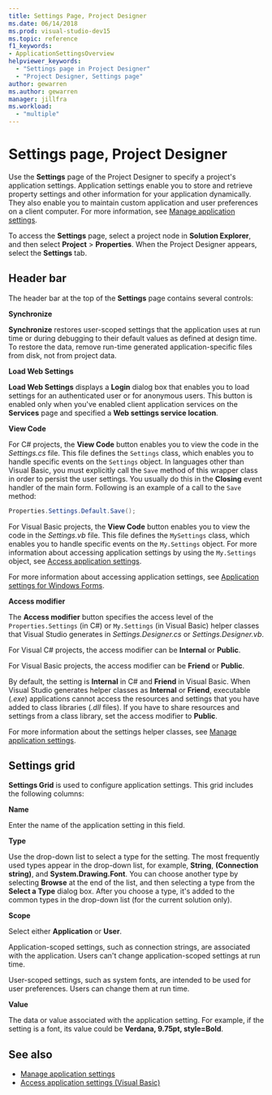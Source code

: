 ```yaml
---
title: Settings Page, Project Designer
ms.date: 06/14/2018
ms.prod: visual-studio-dev15
ms.topic: reference
f1_keywords:
- ApplicationSettingsOverview
helpviewer_keywords:
  - "Settings page in Project Designer"
  - "Project Designer, Settings page"
author: gewarren
ms.author: gewarren
manager: jillfra
ms.workload:
  - "multiple"
---
```

# Settings page, Project Designer

Use the **Settings** page of the Project Designer to specify a project's application settings. Application settings enable you to store and retrieve property settings and other information for your application dynamically. They also enable you to maintain custom application and user preferences on a client computer. For more information, see [Manage application settings](../managing-application-settings-dotnet.md).

To access the **Settings** page, select a project node in **Solution Explorer**, and then select **Project** > **Properties**. When the Project Designer appears, select the **Settings** tab.

## Header bar

The header bar at the top of the **Settings** page contains several controls:

**Synchronize**

**Synchronize** restores user-scoped settings that the application uses at run time or during debugging to their default values as defined at design time. To restore the data, remove run-time generated application-specific files from disk, not from project data.

**Load Web Settings**

**Load Web Settings** displays a **Login** dialog box that enables you to load settings for an authenticated user or for anonymous users. This button is enabled only when you've enabled client application services on the **Services** page and specified a **Web settings service location**.

**View Code**

For C# projects, the **View Code** button enables you to view the code in the *Settings.cs* file. This file defines the `Settings` class, which enables you to handle specific events on the `Settings` object. In languages other than Visual Basic, you must explicitly call the `Save` method of this wrapper class in order to persist the user settings. You usually do this in the **Closing** event handler of the main form. Following is an example of a call to the `Save` method:

```csharp
Properties.Settings.Default.Save();
```

For Visual Basic projects, the **View Code** button enables you to view the code in the *Settings.vb* file. This file defines the `MySettings` class, which enables you to handle specific events on the `My.Settings` object. For more information about accessing application settings by using the `My.Settings` object, see [Access application settings](/dotnet/visual-basic/developing-apps/programming/app-settings/accessing-application-settings).

For more information about accessing application settings, see [Application settings for Windows Forms](/dotnet/framework/winforms/advanced/application-settings-for-windows-forms).

**Access modifier**

The **Access modifier** button specifies the access level of the `Properties.Settings` (in C#) or `My.Settings` (in Visual Basic) helper classes that Visual Studio generates in *Settings.Designer.cs* or *Settings.Designer.vb*.

For Visual C# projects, the access modifier can be **Internal** or **Public**.

For Visual Basic projects, the access modifier can be **Friend** or **Public**.

By default, the setting is **Internal** in C# and **Friend** in Visual Basic. When Visual Studio generates helper classes as **Internal** or **Friend**, executable (*.exe*) applications cannot access the resources and settings that you have added to class libraries (*.dll* files). If you have to share resources and settings from a class library, set the access modifier to **Public**.

For more information about the settings helper classes, see [Manage application settings](../managing-application-settings-dotnet.md).

## Settings grid

**Settings Grid** is used to configure application settings. This grid includes the following columns:

**Name**

Enter the name of the application setting in this field.

**Type**

Use the drop-down list to select a type for the setting. The most frequently used types appear in the drop-down list, for example, **String**, **(Connection string)**, and **System.Drawing.Font**. You can choose another type by selecting **Browse** at the end of the list, and then selecting a type from the **Select a Type** dialog box. After you choose a type, it's added to the common types in the drop-down list (for the current solution only).

**Scope**

Select either **Application** or **User**.

Application-scoped settings, such as connection strings, are associated with the application. Users can't change application-scoped settings at run time.

User-scoped settings, such as system fonts, are intended to be used for user preferences. Users can change them at run time.

**Value**

The data or value associated with the application setting. For example, if the setting is a font, its value could be **Verdana, 9.75pt, style=Bold**.

## See also

- [Manage application settings](../managing-application-settings-dotnet.md)
- [Access application settings (Visual Basic)](/dotnet/visual-basic/developing-apps/programming/app-settings/accessing-application-settings)